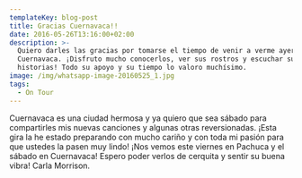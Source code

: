 ```yaml
---
templateKey: blog-post
title: Gracias Cuernavaca!!
date: 2016-05-26T13:16:00+02:00
description: >-
  Quiero darles las gracias por tomarse el tiempo de venir a verme ayer a
  Cuernavaca. ¡Disfruto mucho conocerlos, ver sus rostros y escuchar sus
  historias! Todo su apoyo y su tiempo lo valoro muchísimo.
image: /img/whatsapp-image-20160525_1.jpg
tags:
  - On Tour
---
```

Cuernavaca es una ciudad hermosa y ya quiero que sea sábado para compartirles mis nuevas canciones y algunas otras reversionadas. ¡Esta gira la he estado preparando con mucho cariño y con toda mi pasión para que ustedes la pasen muy lindo! ¡Nos vemos este viernes en Pachuca y el sábado en Cuernavaca! Espero poder verlos de cerquita y sentir su buena vibra! Carla Morrison.
